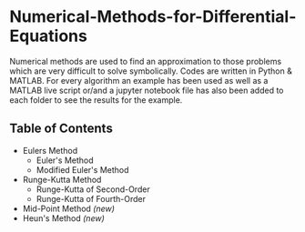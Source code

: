 # Numerical-Methods-for-Differential-Equations
Numerical methods are used to find an approximation to those problems which are very difficult to solve symbolically. Codes are written in Python & MATLAB. For every
algorithm an example has been used as well as a MATLAB live script or/and a jupyter notebook file has also been added to each folder to see the results for the example.

## Table of Contents
- Eulers Method
    - Euler's Method
    - Modified Euler's Method
- Runge-Kutta Method
    - Runge-Kutta of Second-Order
    - Runge-Kutta of Fourth-Order
- Mid-Point Method *(new)*
- Heun's Method *(new)*
